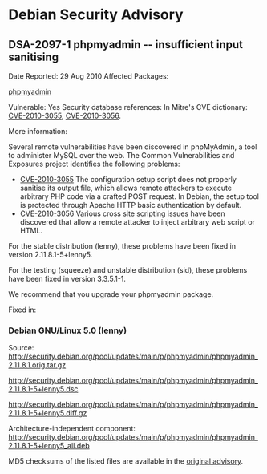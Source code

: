 
Debian Security Advisory
========================


DSA-2097-1 phpmyadmin -- insufficient input sanitising
------------------------------------------------------



Date Reported:
29 Aug 2010
Affected Packages:

[phpmyadmin](https://packages.debian.org/src:phpmyadmin)

Vulnerable:
Yes
Security database references:
In Mitre's CVE dictionary: [CVE-2010-3055](https://security-tracker.debian.org/tracker/CVE-2010-3055), [CVE-2010-3056](https://security-tracker.debian.org/tracker/CVE-2010-3056).  

More information:

Several remote vulnerabilities have been discovered in phpMyAdmin, a tool
to administer MySQL over the web. The Common Vulnerabilities and Exposures
project identifies the following problems:


* [CVE-2010-3055](https://security-tracker.debian.org/tracker/CVE-2010-3055)
The configuration setup script does not properly sanitise its output
 file, which allows remote attackers to execute arbitrary PHP code via
 a crafted POST request. In Debian, the setup tool is protected through
 Apache HTTP basic authentication by default.
* [CVE-2010-3056](https://security-tracker.debian.org/tracker/CVE-2010-3056)
Various cross site scripting issues have been discovered that allow
 a remote attacker to inject arbitrary web script or HTML.


For the stable distribution (lenny), these problems have been fixed in
version 2.11.8.1-5+lenny5.


For the testing (squeeze) and unstable distribution (sid), these problems
have been fixed in version 3.3.5.1-1.


We recommend that you upgrade your phpmyadmin package.



Fixed in:

### Debian GNU/Linux 5.0 (lenny)



Source:
 <http://security.debian.org/pool/updates/main/p/phpmyadmin/phpmyadmin_2.11.8.1.orig.tar.gz>  

<http://security.debian.org/pool/updates/main/p/phpmyadmin/phpmyadmin_2.11.8.1-5+lenny5.dsc>  

<http://security.debian.org/pool/updates/main/p/phpmyadmin/phpmyadmin_2.11.8.1-5+lenny5.diff.gz>  

Architecture-independent component:
 <http://security.debian.org/pool/updates/main/p/phpmyadmin/phpmyadmin_2.11.8.1-5+lenny5_all.deb>  


MD5 checksums of the listed files are available in the [original advisory](https://lists.debian.org/debian-security-announce/2010/msg00143.html).






